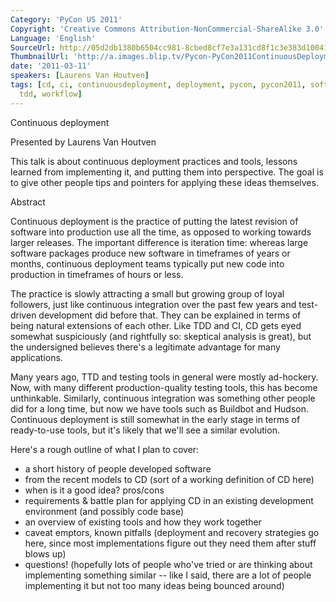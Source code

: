 ```yaml
---
Category: 'PyCon US 2011'
Copyright: 'Creative Commons Attribution-NonCommercial-ShareAlike 3.0'
Language: 'English'
SourceUrl: http://05d2db1380b6504cc981-8cbed8cf7e3a131cd8f1c3e383d10041.r93.cf2.rackcdn.com/pycon-us-2011/407_continuous-deployment.mp4
ThumbnailUrl: 'http://a.images.blip.tv/Pycon-PyCon2011ContinuousDeployment817.png'
date: '2011-03-11'
speakers: [Laurens Van Houtven]
tags: [cd, ci, continuousdeployment, deployment, pycon, pycon2011, softwaredevelopment,
  tdd, workflow]
---
```

Continuous deployment

Presented by Laurens Van Houtven

This talk is about continuous deployment practices and tools, lessons learned
from implementing it, and putting them into perspective. The goal is to give
other people tips and pointers for applying these ideas themselves.

Abstract

Continuous deployment is the practice of putting the latest revision of
software into production use all the time, as opposed to working towards
larger releases. The important difference is iteration time: whereas large
software packages produce new software in timeframes of years or months,
continuous deployment teams typically put new code into production in
timeframes of hours or less.

The practice is slowly attracting a small but growing group of loyal
followers, just like continuous integration over the past few years and test-
driven development did before that. They can be explained in terms of being
natural extensions of each other. Like TDD and CI, CD gets eyed somewhat
suspiciously (and rightfully so: skeptical analysis is great), but the
undersigned believes there's a legitimate advantage for many applications.

Many years ago, TTD and testing tools in general were mostly ad-hockery. Now,
with many different production-quality testing tools, this has become
unthinkable. Similarly, continuous integration was something other people did
for a long time, but now we have tools such as Buildbot and Hudson. Continuous
deployment is still somewhat in the early stage in terms of ready-to-use
tools, but it's likely that we'll see a similar evolution.

Here's a rough outline of what I plan to cover:

  * a short history of people developed software 
  * from the recent models to CD (sort of a working definition of CD here) 
  * when is it a good idea? pros/cons 
  * requirements & battle plan for applying CD in an existing development environment (and possibly code base) 
  * an overview of existing tools and how they work together 
  * caveat emptors, known pitfalls (deployment and recovery strategies go here, since most implementations figure out they need them after stuff blows up) 
  * questions! (hopefully lots of people who've tried or are thinking about implementing something similar -- like I said, there are a lot of people implementing it but not too many ideas being bounced around) 

